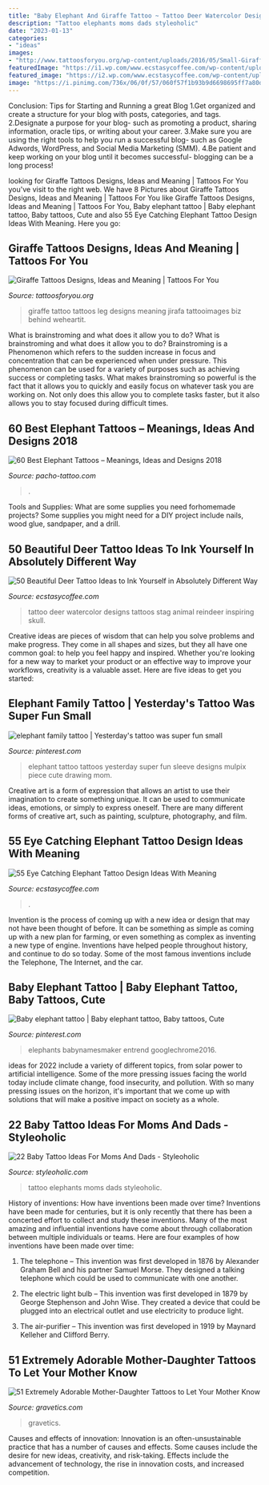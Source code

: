 ```yaml
---
title: "Baby Elephant And Giraffe Tattoo ~ Tattoo Deer Watercolor Designs Tattoos Stag Animal Reindeer Inspiring Skull"
description: "Tattoo elephants moms dads styleoholic"
date: "2023-01-13"
categories:
- "ideas"
images:
- "http://www.tattoosforyou.org/wp-content/uploads/2016/05/Small-Giraffe-Tattoo.jpg"
featuredImage: "https://i1.wp.com/www.ecstasycoffee.com/wp-content/uploads/2017/05/Watercolor-deer-tattoo.jpg?resize=600%2C1093"
featured_image: "https://i2.wp.com/www.ecstasycoffee.com/wp-content/uploads/2017/03/Maori-Elephant-tattoo-designs-for-girls-on-rib-cage.jpg?resize=384%2C512&amp;ssl=1"
image: "https://i.pinimg.com/736x/06/0f/57/060f57f1b93b9d6698695ff7a80da47d.jpg"
---
```



Conclusion: Tips for Starting and Running a great Blog
1.Get organized and create a structure for your blog with posts, categories, and tags.
2.Designate a purpose for your blog- such as promoting a product, sharing information, oracle tips, or writing about your career. 
3.Make sure you are using the right tools to help you run a successful blog- such as Google Adwords, WordPress, and Social Media Marketing (SMM). 
4.Be patient and keep working on your blog until it becomes successful- blogging can be a long process!

	

		
looking for Giraffe Tattoos Designs, Ideas and Meaning | Tattoos For You you've visit to the right web. We have 8 Pictures about Giraffe Tattoos Designs, Ideas and Meaning | Tattoos For You like Giraffe Tattoos Designs, Ideas and Meaning | Tattoos For You, Baby elephant tattoo | Baby elephant tattoo, Baby tattoos, Cute and also 55 Eye Catching Elephant Tattoo Design Ideas With Meaning. Here you go:
		
    
## Giraffe Tattoos Designs, Ideas And Meaning | Tattoos For You

<img loading=lazy src="http://www.tattoosforyou.org/wp-content/uploads/2016/05/Small-Giraffe-Tattoo.jpg" onerror="this.onerror=null;this.src='https://tse4.mm.bing.net/th?id=OIP.yKwaEG51NoJ8LlyKmN3GqQHaJ-&amp;pid=15.1';" alt="Giraffe Tattoos Designs, Ideas and Meaning | Tattoos For You">

_Source: tattoosforyou.org_

>giraffe tattoo tattoos leg designs meaning jirafa tattooimages biz behind weheartit. 

	

What is brainstroming and what does it allow you to do?
What is brainstroming and what does it allow you to do? Brainstroming is a Phenomenon which refers to the sudden increase in focus and concentration that can be experienced when under pressure. This phenomenon can be used for a variety of purposes such as achieving success or completing tasks. What makes brainstroming so powerful is the fact that it allows you to quickly and easily focus on whatever task you are working on. Not only does this allow you to complete tasks faster, but it also allows you to stay focused during difficult times.

    
## 60 Best Elephant Tattoos – Meanings, Ideas And Designs 2018

<img loading=lazy src="https://www.pacho-tattoo.com/images/2016/02/elephant-tattoos-56.jpg?x15119" onerror="this.onerror=null;this.src='https://tse4.mm.bing.net/th?id=OIP.41SmToNwPcfWoIuS1q55DAHaJ3&amp;pid=15.1';" alt="60 Best Elephant Tattoos – Meanings, Ideas and Designs 2018">

_Source: pacho-tattoo.com_

>. 

	

Tools and Supplies: What are some supplies you need forhomemade projects?
Some supplies you might need for a DIY project include nails, wood glue, sandpaper, and a drill.

    
## 50 Beautiful Deer Tattoo Ideas To Ink Yourself In Absolutely Different Way

<img loading=lazy src="https://i1.wp.com/www.ecstasycoffee.com/wp-content/uploads/2017/05/Watercolor-deer-tattoo.jpg?resize=600%2C1093" onerror="this.onerror=null;this.src='https://tse3.mm.bing.net/th?id=OIP.2z2pbVYM94UqrCucyU7i-QHaNf&amp;pid=15.1';" alt="50 Beautiful Deer Tattoo Ideas to Ink Yourself in Absolutely Different Way">

_Source: ecstasycoffee.com_

>tattoo deer watercolor designs tattoos stag animal reindeer inspiring skull. 

	

Creative ideas are pieces of wisdom that can help you solve problems and make progress. They come in all shapes and sizes, but they all have one common goal: to help you feel happy and inspired. Whether you're looking for a new way to market your product or an effective way to improve your workflows, creativity is a valuable asset. Here are five ideas to get you started: 

    
## Elephant Family Tattoo | Yesterday&#039;s Tattoo Was Super Fun Small

<img loading=lazy src="https://i.pinimg.com/736x/06/0f/57/060f57f1b93b9d6698695ff7a80da47d.jpg" onerror="this.onerror=null;this.src='https://tse3.mm.bing.net/th?id=OIP.Y3-4czsU2Xf2--FJa7TdfQHaHa&amp;pid=15.1';" alt="elephant family tattoo | Yesterday&#039;s tattoo was super fun small">

_Source: pinterest.com_

>elephant tattoo tattoos yesterday super fun sleeve designs mulpix piece cute drawing mom. 

	

Creative art is a form of expression that allows an artist to use their imagination to create something unique. It can be used to communicate ideas, emotions, or simply to express oneself. There are many different forms of creative art, such as painting, sculpture, photography, and film.

    
## 55 Eye Catching Elephant Tattoo Design Ideas With Meaning

<img loading=lazy src="https://i2.wp.com/www.ecstasycoffee.com/wp-content/uploads/2017/03/Maori-Elephant-tattoo-designs-for-girls-on-rib-cage.jpg?resize=384%2C512&amp;ssl=1" onerror="this.onerror=null;this.src='https://tse1.mm.bing.net/th?id=OIP.J8XY5IlA69KXcnImwkXBbAAAAA&amp;pid=15.1';" alt="55 Eye Catching Elephant Tattoo Design Ideas With Meaning">

_Source: ecstasycoffee.com_

>. 

	

Invention is the process of coming up with a new idea or design that may not have been thought of before. It can be something as simple as coming up with a new plan for farming, or even something as complex as inventing a new type of engine. Inventions have helped people throughout history, and continue to do so today. Some of the most famous inventions include the Telephone, The Internet, and the car.

    
## Baby Elephant Tattoo | Baby Elephant Tattoo, Baby Tattoos, Cute

<img loading=lazy src="https://i.pinimg.com/736x/c5/94/cb/c594cb888e6f5e8c3720ef7e72181c72.jpg" onerror="this.onerror=null;this.src='https://tse4.mm.bing.net/th?id=OIP.0XszUmq43N1MHa-u4yUwHQHaJ3&amp;pid=15.1';" alt="Baby elephant tattoo | Baby elephant tattoo, Baby tattoos, Cute">

_Source: pinterest.com_

>elephants babynamesmaker entrend googlechrome2016. 

	

ideas for 2022 include a variety of different topics, from solar power to artificial intelligence. Some of the more pressing issues facing the world today include climate change, food insecurity, and pollution. With so many pressing issues on the horizon, it's important that we come up with solutions that will make a positive impact on society as a whole.

    
## 22 Baby Tattoo Ideas For Moms And Dads - Styleoholic

<img loading=lazy src="https://i.styleoholic.com/2017/01/Two-elephants-tattoo.jpg" onerror="this.onerror=null;this.src='https://tse4.mm.bing.net/th?id=OIP.kc7YVbhIOwDs0jBlPA8NQwHaJ6&amp;pid=15.1';" alt="22 Baby Tattoo Ideas For Moms And Dads - Styleoholic">

_Source: styleoholic.com_

>tattoo elephants moms dads styleoholic. 

	

History of inventions: How have inventions been made over time?
Inventions have been made for centuries, but it is only recently that there has been a concerted effort to collect and study these inventions. Many of the most amazing and influential inventions have come about through collaboration between multiple individuals or teams. Here are four examples of how inventions have been made over time:

1) The telephone – This invention was first developed in 1876 by Alexander Graham Bell and his partner Samuel Morse. They designed a talking telephone which could be used to communicate with one another.

2) The electric light bulb – This invention was first developed in 1879 by George Stephenson and John Wise. They created a device that could be plugged into an electrical outlet and use electricity to produce light.

3) The air-purifier – This invention was first developed in 1919 by Maynard Kelleher and Clifford Berry.

    
## 51 Extremely Adorable Mother-Daughter Tattoos To Let Your Mother Know

<img loading=lazy src="https://www.gravetics.com/wp-content/uploads/2017/07/Baby-Elephant-On-Wrist-Mother-Daugter-Tattoo.jpg" onerror="this.onerror=null;this.src='https://tse2.mm.bing.net/th?id=OIP.ssPIsg5pRH7InLZGqFw_JQHaJQ&amp;pid=15.1';" alt="51 Extremely Adorable Mother-Daughter Tattoos to Let Your Mother Know">

_Source: gravetics.com_

>gravetics. 

	

Causes and effects of innovation:
Innovation is an often-unsustainable practice that has a number of causes and effects. Some causes include the desire for new ideas, creativity, and risk-taking. Effects include the advancement of technology, the rise in innovation costs, and increased competition.

